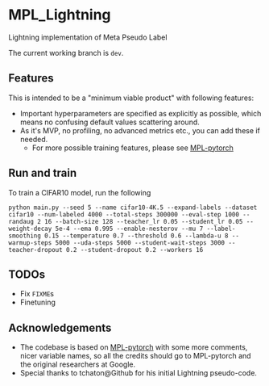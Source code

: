 # MPL_Lightning
Lightning implementation of Meta Pseudo Label

The current working branch is `dev`.

## Features
This is intended to be a "minimum viable product" with following features:
* Important hyperparameters are specified as explicitly as possible, which means no confusing default values scattering around.
* As it's MVP, no profiling, no advanced metrics etc., you can add these if needed.
    * For more possible training features, please see [MPL-pytorch](https://github.com/kekmodel/MPL-pytorch)

## Run and train
To train a CIFAR10 model, run the following
```shell
python main.py --seed 5 --name cifar10-4K.5 --expand-labels --dataset cifar10 --num-labeled 4000 --total-steps 300000 --eval-step 1000 --randaug 2 16 --batch-size 128 --teacher_lr 0.05 --student_lr 0.05 --weight-decay 5e-4 --ema 0.995 --enable-nesterov --mu 7 --label-smoothing 0.15 --temperature 0.7 --threshold 0.6 --lambda-u 8 --warmup-steps 5000 --uda-steps 5000 --student-wait-steps 3000 --teacher-dropout 0.2 --student-dropout 0.2 --workers 16
```

## TODOs
* Fix `FIXME`s
* Finetuning

## Acknowledgements
* The codebase is based on [MPL-pytorch](https://github.com/kekmodel/MPL-pytorch) with some more comments, nicer variable names, so all the credits should go to MPL-pytorch and the original researchers at Google.
* Special thanks to tchaton@Github for his initial Lightning pseudo-code.